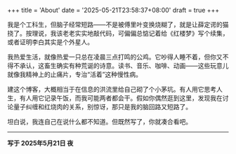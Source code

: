 +++
title = 'About'
date = '2025-05-21T23:58:37+08:00'
draft = true
+++

我是个工科生，但脑子经常短路——不是被傅里叶变换烧糊了，就是让薛定谔的猫挠了。按理说，我该老老实实地敲代码，可偏偏总惦记着给《红楼梦》写个续集，或者证明李白其实是个外星人。

我热爱生活，就像热爱一只总在凌晨三点打鸣的公鸡。它吵得人睡不着，但你又不得不承认，这畜生确实有种荒诞的诗意。读书、音乐、咖啡、动画——这些玩意儿就像我精神上的止痛片，专治“活着”这种慢性病。

建这个博客，大概相当于在信息的洪流里给自己砌了个小茅坑。有人用它思考人生，有人用它记录午饭，而我可能两者都会干。假如你偶然逛到这里，发现我在讨论量子纠缠和红烧肉的关系，别惊讶，那只是我的脑回路又短路了。

坦白说，我连自己在说什么都不知道。但既然写了，你就凑合看吧。

---
**写于 2025年5月21日 夜**
